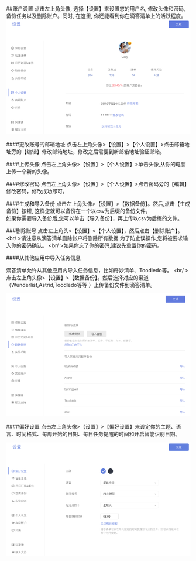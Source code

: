 ##账户设置
点击左上角头像, 选择【设置】来设置您的用户名, 修改头像和密码, 备份任务以及删除账户。同时, 在这里, 你还能看到你在滴答清单上的活跃程度。
![](../images/images_web2.0/setting.png)

####更改账号的邮箱地址
点击左上角头像>【设置】>【个人设置】>点击邮箱地址旁的【编辑】修改邮箱地址，修改之后需要到新邮箱地址验证邮箱。

####上传头像
点击左上角头像>【设置】>【个人设置】>单击头像,从你的电脑上传一个新的头像。

####修改密码
点击左上角头像>【设置】>【个人设置】>点击密码旁的【编辑】修改密码，修改成功即可。

####生成和导入备份
点击左上角头像>【设置】>【数据备份】。然后,点击【生成备份】按钮, 这样您就可以备份在一个以csv为后缀的备份文件。
<br >如果你需要导入备份后,您可以单击【导入备份】，再上传以csv为后缀的文件。

###删除账号
点击左上角头>【设置】>【个人设置】，然后点击【删除账户】。
<br/ >请注意从滴答清单删除帐户将删除所有数据,为了防止误操作,您将被要求输入你的密码确认。
<br/ >如果你忘了你的密码,建议先重置你的密码。

####从其他应用中导入任务信息

滴答清单允许从其他应用内导入任务信息，比如奇妙清单、Toodledo等。
<br/ >点击左上角头像>【设置】>【数据备份】。然后选择对应的渠道（Wunderlist,Astrid,Toodledo等等 ）上传备份文件到滴答清单。

![](../images/images_web2.0/backup.png)

####偏好设置
点击左上角头像>【设置】>【偏好设置】来设定你的主题、语言、时间格式、每周开始的日期、每日任务提醒的时间和开启智能识别日期。

![](../images/images_web2.0/preferences.png)
